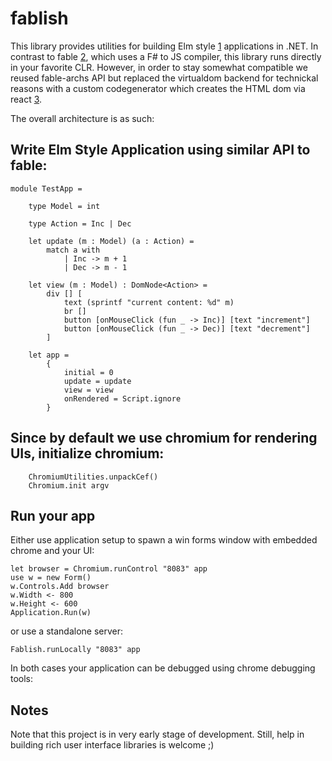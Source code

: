 # fablish
This library provides utilities for building Elm style [1] applications in .NET.
In contrast to fable [2], which uses a F# to JS compiler, this library runs directly in your favorite CLR. 
However, in order to stay somewhat compatible we reused fable-archs API but replaced the virtualdom backend
for technickal reasons with a custom codegenerator which creates the HTML dom via react [3].

The overall architecture is as such:

## Write Elm Style Application using similar API to fable:

```F#
module TestApp =

    type Model = int

    type Action = Inc | Dec

    let update (m : Model) (a : Action) =
        match a with
            | Inc -> m + 1
            | Dec -> m - 1

    let view (m : Model) : DomNode<Action> =
        div [] [
            text (sprintf "current content: %d" m)
            br []
            button [onMouseClick (fun _ -> Inc)] [text "increment"]
            button [onMouseClick (fun _ -> Dec)] [text "decrement"]
        ]

    let app =
        {
            initial = 0
            update = update 
            view = view
            onRendered = Script.ignore
        }

```

## Since by default we use chromium for rendering UIs, initialize chromium:
```F#
    ChromiumUtilities.unpackCef()
    Chromium.init argv
```

## Run your app

Either use application setup to spawn a win forms window with embedded chrome and your UI:
```F#
let browser = Chromium.runControl "8083" app
use w = new Form()
w.Controls.Add browser
w.Width <- 800
w.Height <- 600
Application.Run(w) 
```

or use a standalone server:
```F#
Fablish.runLocally "8083" app
```

In both cases your application can be debugged using chrome debugging tools:

## Notes 

Note that this project is in very early stage of development. Still, help in building rich user interface libraries
is welcome ;)

 [1]: https://guide.elm-lang.org/architecture/
 
 [2]: http://fable.io/fable-arch/
 
 [3]: https://facebook.github.io/react/
